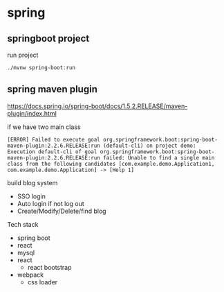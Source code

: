 # spring

## springboot project

run project

```sh
./mvnw spring-boot:run
```

## spring maven plugin

<https://docs.spring.io/spring-boot/docs/1.5.2.RELEASE/maven-plugin/index.html>

if we have two main class

```log
[ERROR] Failed to execute goal org.springframework.boot:spring-boot-maven-plugin:2.2.6.RELEASE:run (default-cli) on project demo: Execution default-cli of goal org.springframework.boot:spring-boot-maven-plugin:2.2.6.RELEASE:run failed: Unable to find a single main class from the following candidates [com.example.demo.Application1, com.example.demo.Application] -> [Help 1]
```

build blog system

* SSO login
* Auto login if not log out
* Create/Modify/Delete/find blog

Tech stack

* spring boot
* react
* mysql
* react
  * react bootstrap
* webpack
  * css loader
